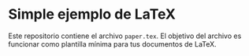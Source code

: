 # Simple ejemplo de LaTeX

Este repositorio contiene el archivo `paper.tex`. El objetivo del archivo es funcionar como plantilla mínima para tus
documentos de LaTeX.

